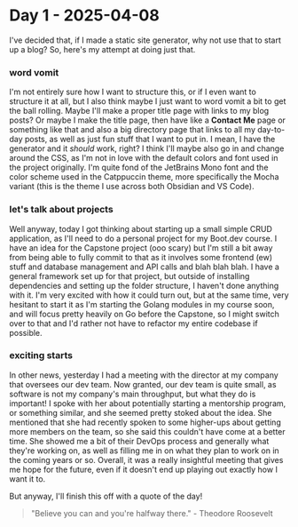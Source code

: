 # Day 1 - 2025-04-08

I've decided that, if I made a static site generator, why not use that to start up a blog? So, here's my attempt at doing just that.

### word vomit

I'm not entirely sure how I want to structure this, or if I even want to structure it at all, but I also think maybe I just want to word vomit a bit to get the ball rolling. Maybe I'll make a proper title page with links to my blog posts? Or maybe I make the title page, then have like a **Contact Me** page or something like that and also a big directory page that links to all my day-to-day posts, as well as just fun stuff that I want to put in. I mean, I have the generator and it *should* work, right? I think I'll maybe also go in and change around the CSS, as I'm not in love with the default colors and font used in the project originally. I'm quite fond of the JetBrains Mono font and the color scheme used in the Catppuccin theme, more specifically the Mocha variant (this is the theme I use across both Obsidian and VS Code).

### let's talk about projects

Well anyway, today I got thinking about starting up a small simple CRUD application, as I'll need to do a personal project for my Boot.dev course. I have an idea for the Capstone project (ooo scary) but I'm still a bit away from being able to fully commit to that as it involves some frontend (ew) stuff and database management and API calls and blah blah blah. I have a general framework set up for that project, but outside of installing dependencies and setting up the folder structure, I haven't done anything with it. I'm very excited with how it could turn out, but at the same time, very hesitant to start it as I'm starting the Golang modules in my course soon, and will focus pretty heavily on Go before the Capstone, so I might switch over to that and I'd rather not have to refactor my entire codebase if possible.

### exciting starts

In other news, yesterday I had a meeting with the director at my company that oversees our dev team. Now granted, our dev team is quite small, as software is not my company's main throughput, but what they do is important! I spoke with her about potentially starting a mentorship program, or something similar, and she seemed pretty stoked about the idea. She mentioned that she had recently spoken to some higher-ups about getting more members on the team, so she said this couldn't have come at a better time. She showed me a bit of their DevOps process and generally what they're working on, as well as filling me in on what they plan to work on in the coming years or so. Overall, it was a really insightful meeting that gives me hope for the future, even if it doesn't end up playing out exactly how I want it to.

But anyway, I'll finish this off with a quote of the day!

> "Believe you can and you're halfway there." - Theodore Roosevelt

